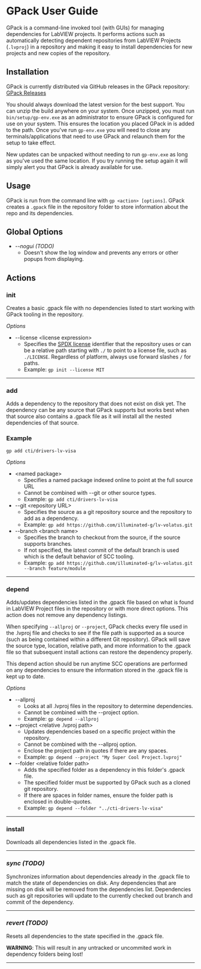 # GPack User Guide

GPack is a command-line invoked tool (with GUIs) for managing dependencies for LabVIEW projects. It performs actions such as automatically detecting dependent repositories from LabVIEW Projects (`.lvproj`) in a repository and making it easy to install dependencies for new projects and new copies of the repository.

## Installation

GPack is currently distributed via GitHub releases in the GPack repository:
[GPack Releases](https://github.com/illuminated-g/lv-gpack/releases)

You should always download the latest version for the best support. You can unzip the build anywhere on your system. Once unzipped, you must run `bin/setup/gp-env.exe` as an administrator to ensure GPack is configured for use on your system. This ensures the location you placed GPack in is added to the path. Once you've run `gp-env.exe` you will need to close any terminals/applications that need to use GPack and relaunch them for the setup to take effect.

New updates can be unpacked without needing to run `gp-env.exe` as long as you've used the same location. If you try running the setup again it will simply alert you that GPack is already available for use.

## Usage

GPack is run from the command line with `gp <action> [options]`. GPack creates a `.gpack` file in the repository folder to store information about the repo and its dependencies.

## Global Options

- *--nogui (TODO)*
  - Doesn't show the log window and prevents any errors or other popups from displaying.

## Actions

### init
Creates a basic .gpack file with no dependencies listed to start working with GPack tooling in the repository.

*Options*

- --license &lt;license expression&gt;
  - Specifies the [SPDX license](https://spdx.org/licenses/) identifier that the repository uses or can be a relative path starting with `./` to point to a license file, such as `./LICENSE`. Regardless of platform, always use forward slashes `/` for paths.
  - Example: `gp init --license MIT`

<hr>

### add
Adds a dependency to the repository that does not exist on disk yet. The dependency can be any source that GPack supports but works best when that source also contains a .gpack file as it will install all the nested dependencies of that source.

### Example
`gp add cti/drivers-lv-visa`

*Options*

- &lt;named package&gt;
  - Specifies a named package indexed online to point at the full source URL
  - Cannot be combined with --git or other source types.
  - Example: `gp add cti/drivers-lv-visa`
- --git &lt;repository URL&gt;
  - Specifies the source as a git repository source and the repository to add as a dependency.
  - Example: `gp add https://github.com/illuminated-g/lv-volatus.git`
- --branch &lt;branch name&gt;
  - Specifies the branch to checkout from the source, if the source supports branches.
  - If not specified, the latest commit of the default branch is used which is the default behavior of SCC tooling.
  - Example: `gp add https://github.com/illuminated-g/lv-volatus.git --branch feature/module`

<hr>

### depend
Adds/updates dependencies listed in the .gpack file based on what is found in LabVIEW Project files in the repository or with more direct options. This action does not remove any dependency listings.

When specifying `--allproj` or `--project`, GPack checks every file used in the .lvproj file and checks to see if the file path is supported as a source (such as being contained within a different Git repository). GPack will save the source type, location, relative path, and more information to the .gpack file so that subsequent install actions can restore the dependency properly.

This depend action should be run anytime SCC operations are performed on any dependencies to ensure the information stored in the .gpack file is kept up to date.

*Options*

- --allproj
  - Looks at all .lvproj files in the repository to determine dependencies.
  - Cannot be combined with the --project option.
  - Example: `gp depend --allproj`
- --project &lt;relative .lvproj path&gt;
  - Updates dependencies based on a specific project within the repository.
  - Cannot be combined with the --allproj option.
  - Enclose the project path in quotes if there are any spaces.
  - Example: `gp depend --project "My Super Cool Project.lvproj"`
- --folder &lt;relative folder path&gt;
  - Adds the specified folder as a dependency in this folder's .gpack file.
  - The specified folder must be supported by GPack such as a cloned git repository.
  - If there are spaces in folder names, ensure the folder path is enclosed in double-quotes.
  - Example: `gp depend --folder "../cti-drivers-lv-visa"`

<hr>

### install
Downloads all dependencies listed in the .gpack file.

<hr>

### *sync (TODO)*
Synchronizes information about dependencies already in the .gpack file to match the state of dependencies on disk. Any dependencies that are missing on disk will be removed from the dependencies list. Dependencies such as git repositories will update to the currently checked out branch and commit of the dependency.

<hr>

### *revert (TODO)*
Resets all dependencies to the state specified in the .gpack file.

**WARNING**: This will result in any untracked or uncommited work in dependency folders being lost!

<hr>

